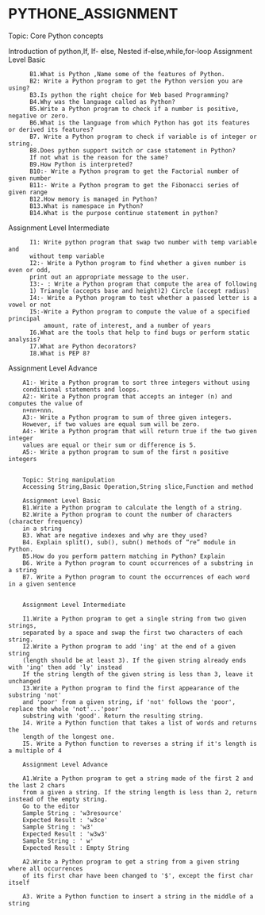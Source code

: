 # PYTHONE_ASSIGNMENT
Topic: Core Python concepts

Introduction of python,If, If- else, Nested if-else,while,for-loop
Assignment Level Basic

          B1.What is Python ,Name some of the features of Python.
          B2: Write a Python program to get the Python version you are using?
          B3.Is python the right choice for Web based Programming?
          B4.Why was the language called as Python?
          B5.Write a Python program to check if a number is positive, negative or zero.
          B6.What is the language from which Python has got its features or derived its features?
          B7. Write a Python program to check if variable is of integer or string.
          B8.Does python support switch or case statement in Python?
          If not what is the reason for the same?
          B9.How Python is interpreted?
          B10:- Write a Python program to get the Factorial number of given number
          B11:- Write a Python program to get the Fibonacci series of given range
          B12.How memory is managed in Python?
          B13.What is namespace in Python?
          B14.What is the purpose continue statement in python?
          
Assignment Level Intermediate

          I1: Write python program that swap two number with temp variable and
          without temp variable
          I2:- Write a Python program to find whether a given number is even or odd,
          print out an appropriate message to the user.
          I3:- : Write a Python program that compute the area of following
          1) Triangle (accepts base and height)2) Circle (accept radius)
          I4:- Write a Python program to test whether a passed letter is a vowel or not
          I5:-Write a Python program to compute the value of a specified principal
              amount, rate of interest, and a number of years
          I6.What are the tools that help to find bugs or perform static analysis?
          I7.What are Python decorators?
          I8.What is PEP 8?
          
Assignment Level Advance
          
          
        A1:- Write a Python program to sort three integers without using
        conditional statements and loops.
        A2:- Write a Python program that accepts an integer (n) and computes the value of
        n+nn+nnn.
        A3:- Write a Python program to sum of three given integers.
        However, if two values are equal sum will be zero.
        A4:- Write a Python program that will return true if the two given integer
        values are equal or their sum or difference is 5.
        A5:- Write a python program to sum of the first n positive integers
        
        
        Topic: String manipulation
        Accessing String,Basic Operation,String slice,Function and method
        
        Assignment Level Basic
        B1.Write a Python program to calculate the length of a string.
        B2.Write a Python program to count the number of characters (character frequency)
        in a string
        B3. What are negative indexes and why are they used?
        B4. Explain split(), sub(), subn() methods of “re” module in Python.
        B5.How do you perform pattern matching in Python? Explain
        B6. Write a Python program to count occurrences of a substring in a string
        B7. Write a Python program to count the occurrences of each word in a given sentence
        
        
        Assignment Level Intermediate
        
        I1.Write a Python program to get a single string from two given strings,
        separated by a space and swap the first two characters of each string.
        I2.Write a Python program to add 'ing' at the end of a given string
        (length should be at least 3). If the given string already ends with 'ing' then add 'ly' instead
        If the string length of the given string is less than 3, leave it unchanged
        I3.Write a Python program to find the first appearance of the substring 'not'
        and 'poor' from a given string, if 'not' follows the 'poor', replace the whole 'not'...'poor'
        substring with 'good'. Return the resulting string.
        I4. Write a Python function that takes a list of words and returns the
        length of the longest one.
        I5. Write a Python function to reverses a string if it's length is a multiple of 4
        
        Assignment Level Advance
        
        A1.Write a Python program to get a string made of the first 2 and the last 2 chars
        from a given a string. If the string length is less than 2, return instead of the empty string.
        Go to the editor
        Sample String : 'w3resource'
        Expected Result : 'w3ce'
        Sample String : 'w3'
        Expected Result : 'w3w3'
        Sample String : ' w'
        Expected Result : Empty String
        
        A2.Write a Python program to get a string from a given string where all occurrences
        of its first char have been changed to '$', except the first char itself
        
        A3. Write a Python function to insert a string in the middle of a string
